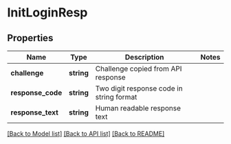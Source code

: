 # InitLoginResp

## Properties
Name | Type | Description | Notes
------------ | ------------- | ------------- | -------------
**challenge** | **string** | Challenge copied from API response | 
**response_code** | **string** | Two digit response code in string format | 
**response_text** | **string** | Human readable response text | 

[[Back to Model list]](../README.md#documentation-for-models) [[Back to API list]](../README.md#documentation-for-api-endpoints) [[Back to README]](../README.md)


